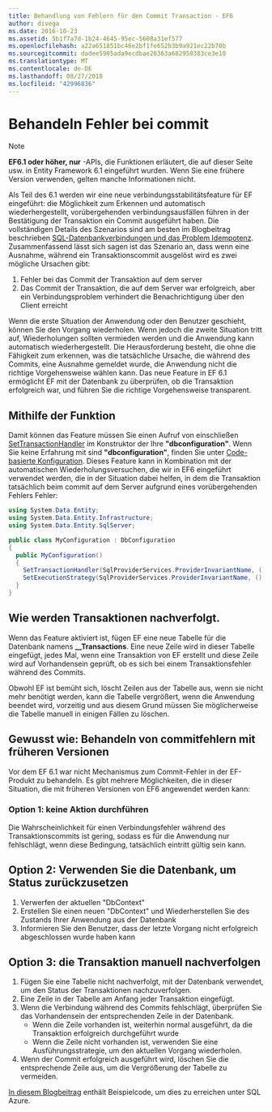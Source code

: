 ```yaml
---
title: Behandlung von Fehlern für den Commit Transaction - EF6
author: divega
ms.date: 2016-10-23
ms.assetid: 5b1f7a7d-1b24-4645-95ec-5608a31ef577
ms.openlocfilehash: a22a651851bc46e2bf1fe652b3b9a921ec22b70b
ms.sourcegitcommit: dadee5905ada9ecdbae28363a682950383ce3e10
ms.translationtype: MT
ms.contentlocale: de-DE
ms.lasthandoff: 08/27/2018
ms.locfileid: "42996836"
---
```

# <a name="handling-transaction-commit-failures"></a>Behandeln Fehler bei commit
> [!NOTE]
> **EF6.1 oder höher, nur** -APIs, die Funktionen erläutert, die auf dieser Seite usw. in Entity Framework 6.1 eingeführt wurden. Wenn Sie eine frühere Version verwenden, gelten manche Informationen nicht.  

Als Teil des 6.1 werden wir eine neue verbindungsstabilitätsfeature für EF eingeführt: die Möglichkeit zum Erkennen und automatisch wiederhergestellt, vorübergehenden verbindungsausfällen führen in der Bestätigung der Transaktion ein Commit ausgeführt haben. Die vollständigen Details des Szenarios sind am besten im Blogbeitrag beschrieben [SQL-Datenbankverbindungen und das Problem Idempotenz](http://blogs.msdn.com/b/adonet/archive/2013/03/11/sql-database-connectivity-and-the-idempotency-issue.aspx).  Zusammenfassend lässt sich sagen ist das Szenario an, dass wenn eine Ausnahme, während ein Transaktionscommit ausgelöst wird es zwei mögliche Ursachen gibt:  

1. Fehler bei das Commit der Transaktion auf dem server
2. Das Commit der Transaktion, die auf dem Server war erfolgreich, aber ein Verbindungsproblem verhindert die Benachrichtigung über den Client erreicht  

Wenn die erste Situation der Anwendung oder den Benutzer geschieht, können Sie den Vorgang wiederholen. Wenn jedoch die zweite Situation tritt auf, Wiederholungen sollten vermieden werden und die Anwendung kann automatisch wiederhergestellt. Die Herausforderung besteht, die ohne die Fähigkeit zum erkennen, was die tatsächliche Ursache, die während des Commits, eine Ausnahme gemeldet wurde, die Anwendung nicht die richtige Vorgehensweise wählen kann. Das neue Feature in EF 6.1 ermöglicht EF mit der Datenbank zu überprüfen, ob die Transaktion erfolgreich war, und führen Sie die richtige Vorgehensweise transparent.  

## <a name="using-the-feature"></a>Mithilfe der Funktion  

Damit können das Feature müssen Sie einen Aufruf von einschließen [SetTransactionHandler](https://msdn.microsoft.com/library/system.data.entity.dbconfiguration.setdefaulttransactionhandler.aspx) im Konstruktor der Ihre **"dbconfiguration"**. Wenn Sie keine Erfahrung mit sind **"dbconfiguration"**, finden Sie unter [Code-basierte Konfiguration](~/ef6/fundamentals/configuring/code-based.md). Dieses Feature kann in Kombination mit der automatischen Wiederholungsversuchen, die wir in EF6 eingeführt verwendet werden, die in der Situation dabei helfen, in dem die Transaktion tatsächlich beim commit auf dem Server aufgrund eines vorübergehenden Fehlers Fehler:  

``` csharp
using System.Data.Entity;
using System.Data.Entity.Infrastructure;
using System.Data.Entity.SqlServer;

public class MyConfiguration : DbConfiguration  
{
  public MyConfiguration()  
  {  
    SetTransactionHandler(SqlProviderServices.ProviderInvariantName, () => new CommitFailureHandler());  
    SetExecutionStrategy(SqlProviderServices.ProviderInvariantName, () => new SqlAzureExecutionStrategy());  
  }  
}
```  

## <a name="how-transactions-are-tracked"></a>Wie werden Transaktionen nachverfolgt.  

Wenn das Feature aktiviert ist, fügen EF eine neue Tabelle für die Datenbank namens **__Transactions**. Eine neue Zeile wird in dieser Tabelle eingefügt, jedes Mal, wenn eine Transaktion von EF erstellt und diese Zeile wird auf Vorhandensein geprüft, ob es sich bei einem Transaktionsfehler während des Commits.  

Obwohl EF ist bemüht sich, löscht Zeilen aus der Tabelle aus, wenn sie nicht mehr benötigt werden, kann die Tabelle vergrößert, wenn die Anwendung beendet wird, vorzeitig und aus diesem Grund müssen Sie möglicherweise die Tabelle manuell in einigen Fällen zu löschen.  

## <a name="how-to-handle-commit-failures-with-previous-versions"></a>Gewusst wie: Behandeln von commitfehlern mit früheren Versionen

Vor dem EF 6.1 war nicht Mechanismus zum Commit-Fehler in der EF-Produkt zu behandeln. Es gibt mehrere Möglichkeiten, die in dieser Situation, die mit früheren Versionen von EF6 angewendet werden kann:  

### <a name="option-1---do-nothing"></a>Option 1: keine Aktion durchführen  

Die Wahrscheinlichkeit für einen Verbindungsfehler während des Transaktionscommits ist gering, sodass es für die Anwendung nur fehlschlägt, wenn diese Bedingung, tatsächlich eintritt gültig sein kann.  

## <a name="option-2---use-the-database-to-reset-state"></a>Option 2: Verwenden Sie die Datenbank, um Status zurückzusetzen  

1. Verwerfen der aktuellen "DbContext"  
2. Erstellen Sie einen neuen "DbContext" und Wiederherstellen Sie des Zustands Ihrer Anwendung aus der Datenbank  
3. Informieren Sie den Benutzer, dass der letzte Vorgang nicht erfolgreich abgeschlossen wurde haben kann  

## <a name="option-3---manually-track-the-transaction"></a>Option 3: die Transaktion manuell nachverfolgen  

1. Fügen Sie eine Tabelle nicht nachverfolgt, mit der Datenbank verwendet, um den Status der Transaktionen nachzuverfolgen.  
2. Eine Zeile in der Tabelle am Anfang jeder Transaktion eingefügt.  
3. Wenn die Verbindung während des Commits fehlschlägt, überprüfen Sie das Vorhandensein der entsprechenden Zeile in der Datenbank.  
    - Wenn die Zeile vorhanden ist, weiterhin normal ausgeführt, da die Transaktion erfolgreich durchgeführt wurde  
    - Wenn die Zeile nicht vorhanden ist, verwenden Sie eine Ausführungsstrategie, um den aktuellen Vorgang wiederholen.  
4. Wenn der Commit erfolgreich ausgeführt wird, löschen Sie die entsprechende Zeile aus, um die Vergrößerung der Tabelle zu vermeiden.  

[In diesem Blogbeitrag](http://blogs.msdn.com/b/adonet/archive/2013/03/11/sql-database-connectivity-and-the-idempotency-issue.aspx) enthält Beispielcode, um dies zu erreichen unter SQL Azure.  
